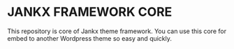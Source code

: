 # JANKX FRAMEWORK CORE
This repository is core of Jankx theme framework. You can use this core for embed to another Wordpress theme so easy and quickly.
